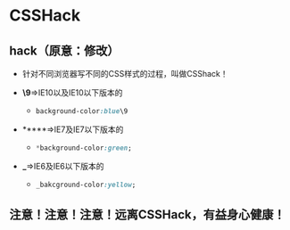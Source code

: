 # CSSHack

## hack（原意：修改）

* 针对不同浏览器写不同的CSS样式的过程，叫做CSShack！

* **\9**&rArr;IE10以及IE10以下版本的

  * ```css
    background-color:blue\9
    ```

* *****&rArr;IE7及IE7以下版本的

  * ```css
    *background-color:green;
    ```

* **_**&rArr;IE6及IE6以下版本的

  * ```css
    _bakcground-color:yellow;	
    ```

## 注意！注意！注意！远离CSSHack，有益身心健康！

